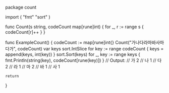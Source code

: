 package count

import (
	"fmt"
	"sort"
)

func Count(s string, codeCount map[rune]int) {
	for _, r := range s {
		codeCount[r]++
	}
}

func ExampleCount() {
	codeCount := map[rune]int{}
	Count("가나다라마바사마다가", codeCount)
	var keys sort.IntSlice
	for key := range codeCount {
		keys = append(keys, int(key))
	}
	sort.Sort(keys)
	for _, key := range keys {
		fmt.Println(string(key), codeCount[rune(key)])
	}
	// Output:
	// 가 2
	// 나 1
	// 다 2
	// 라 1
	// 마 2
	// 바 1
	// 사 1

	return
}
